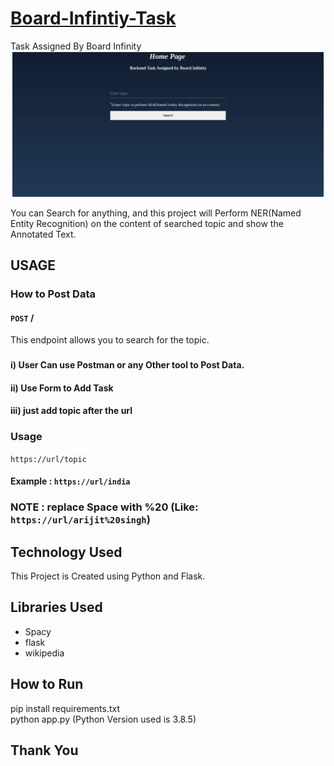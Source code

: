 # [Board-Infintiy-Task](https://backend-bi-task.herokuapp.com/)

Task Assigned By Board Infinity 
![](/taskflask.png)

You can Search for anything, and this project will Perform NER(Named Entity Recognition) on the content of searched topic and show the Annotated Text.

## USAGE

### How to Post Data

#### `POST` /<query>
This endpoint allows you to search for the topic.
### 

#### i) User Can use Postman or any Other tool to Post Data.
#### ii) Use Form to Add Task 
#### iii) just add topic after the url

### Usage
`https://url/topic`
#### Example : `https://url/india`
### NOTE : replace Space with %20 (Like: `https://url/arijit%20singh`)

## Technology Used
This Project is Created using Python and Flask.

## Libraries Used
* Spacy
* flask
* wikipedia

## How to Run
pip install requirements.txt<br>
python app.py (Python Version used is 3.8.5)
## Thank You
